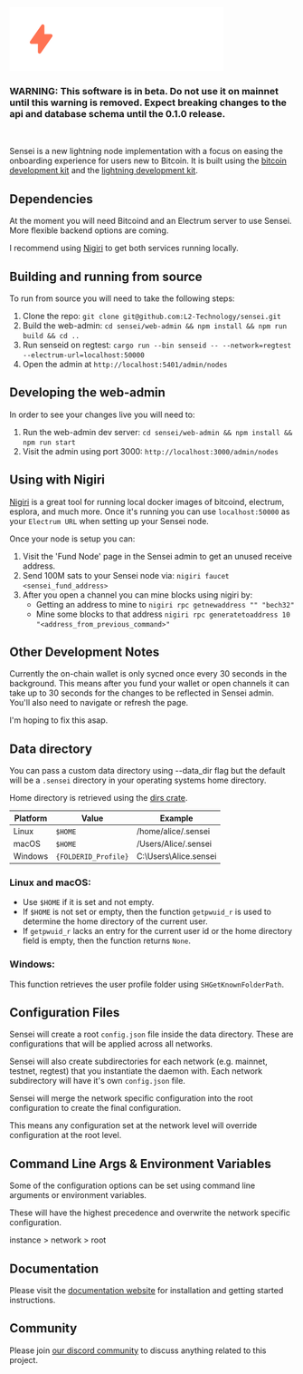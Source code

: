 ![Sensei Logo](./web-admin/public/images/sensei-logo.svg)


### **WARNING: This software is in beta.  Do not use it on mainnet until this warning is removed.  Expect breaking changes to the api and database schema until the 0.1.0 release.**

<br/>

Sensei is a new lightning node implementation with a focus on easing the onboarding experience for users new to Bitcoin. It is built using the [bitcoin development kit](https://bitcoindevkit.org) and the [lightning development kit](https://lightningdevkit.org).

## Dependencies

At the moment you will need Bitcoind and an Electrum server to use Sensei.  More flexible backend options are coming.

I recommend using [Nigiri](https://nigiri.vulpem.com/) to get both services running locally.

## Building and running from source

To run from source you will need to take the following steps:

1. Clone the repo: `git clone git@github.com:L2-Technology/sensei.git`
2. Build the web-admin: `cd sensei/web-admin && npm install && npm run build && cd ..`
3. Run senseid on regtest: `cargo run --bin senseid -- --network=regtest --electrum-url=localhost:50000`
4. Open the admin at `http://localhost:5401/admin/nodes`


## Developing the web-admin

In order to see your changes live you will need to:

1. Run the web-admin dev server: `cd sensei/web-admin && npm install && npm run start`
2. Visit the admin using port 3000: `http://localhost:3000/admin/nodes`

## Using with Nigiri

[Nigiri](https://nigiri.vulpem.com/) is a great tool for running local docker images of bitcoind, electrum, esplora, and much more.  Once it's running you can use `localhost:50000` as your `Electrum URL` when setting up your Sensei node.

Once your node is setup you can:

1. Visit the 'Fund Node' page in the Sensei admin to get an unused receive address.
2. Send 100M sats to your Sensei node via: `nigiri faucet <sensei_fund_address>`
3. After you open a channel you can mine blocks using nigiri by:
    - Getting an address to mine to `nigiri rpc getnewaddress "" "bech32"`
    - Mine some blocks to that address `nigiri rpc generatetoaddress 10 "<address_from_previous_command>"`

## Other Development Notes

Currently the on-chain wallet is only sycned once every 30 seconds in the background.  This means after you fund your wallet or open channels it can take up to 30 seconds for the changes to be reflected in Sensei admin.  You'll also need to navigate or refresh the page.

I'm hoping to fix this asap.

## Data directory

You can pass a custom data directory using --data_dir flag but the default will be a `.sensei` directory in your operating systems home directory.

Home directory is retrieved using the [dirs crate](https://github.com/dirs-dev/dirs-rs).

|Platform | Value                | Example                |
| ------- | -------------------- | ---------------------- |
| Linux   | `$HOME`              | /home/alice/.sensei    |
| macOS   | `$HOME`              | /Users/Alice/.sensei   |
| Windows | `{FOLDERID_Profile}` | C:\Users\Alice\.sensei |

### Linux and macOS:

- Use `$HOME` if it is set and not empty.
- If `$HOME` is not set or empty, then the function `getpwuid_r` is used to determine
  the home directory of the current user.
- If `getpwuid_r` lacks an entry for the current user id or the home directory field is empty,
  then the function returns `None`.

### Windows:

This function retrieves the user profile folder using `SHGetKnownFolderPath`.


## Configuration Files

Sensei will create a root `config.json` file inside the data directory.  These are configurations that will be applied across all networks.

Sensei will also create subdirectories for each network (e.g. mainnet, testnet, regtest) that you instantiate the daemon with.  Each network subdirectory will have it's own `config.json` file.

Sensei will merge the network specific configuration into the root configuration to create the final configuration. 

This means any configuration set at the network level will override configuration at the root level.

## Command Line Args & Environment Variables

Some of the configuration options can be set using command line arguments or environment variables.  

These will have the highest precedence and overwrite the network specific configuration.

instance > network > root

## Documentation

Please visit the [documentation website](https://docs.l2.technology) for installation and getting started instructions.  

## Community

Please join [our discord community](https://discord.gg/bneS492Tqu) to discuss anything related to this project.